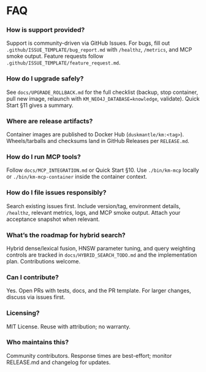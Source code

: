 # FAQ

### How is support provided?
Support is community-driven via GitHub Issues. For bugs, fill out `.github/ISSUE_TEMPLATE/bug_report.md` with `/healthz`, `/metrics`, and MCP smoke output. Feature requests follow `.github/ISSUE_TEMPLATE/feature_request.md`.

### How do I upgrade safely?
See `docs/UPGRADE_ROLLBACK.md` for the full checklist (backup, stop container, pull new image, relaunch with `KM_NEO4J_DATABASE=knowledge`, validate). Quick Start §11 gives a summary.

### Where are release artifacts?
Container images are published to Docker Hub (`duskmantle/km:<tag>`). Wheels/tarballs and checksums land in GitHub Releases per `RELEASE.md`.

### How do I run MCP tools?
Follow `docs/MCP_INTEGRATION.md` or Quick Start §10. Use `./bin/km-mcp` locally or `./bin/km-mcp-container` inside the container context.

### How do I file issues responsibly?
Search existing issues first. Include version/tag, environment details, `/healthz`, relevant metrics, logs, and MCP smoke output. Attach your acceptance snapshot when relevant.

### What’s the roadmap for hybrid search?
Hybrid dense/lexical fusion, HNSW parameter tuning, and query weighting controls are tracked in `docs/HYBRID_SEARCH_TODO.md` and the implementation plan. Contributions welcome.

### Can I contribute?
Yes. Open PRs with tests, docs, and the PR template. For larger changes, discuss via issues first.

### Licensing?
MIT License. Reuse with attribution; no warranty.

### Who maintains this?
Community contributors. Response times are best-effort; monitor RELEASE.md and changelog for updates.
